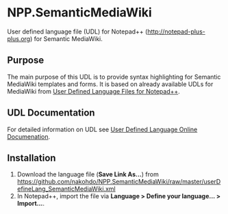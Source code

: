 # NPP.SemanticMediaWiki

User defined language file (UDL) for Notepad++ (http://notepad-plus-plus.org) for Semantic MediaWiki.

## Purpose 
The main purpose of this UDL is to provide syntax highlighting for Semantic MediaWiki templates and forms. It is based on already available UDLs for MediaWiki from [User Defined Language Files for Notepad++](http://docs.notepad-plus-plus.org/index.php?title=User_Defined_Language_Files).

## UDL Documentation
For detailed information on UDL see [User Defined Language Online Documenation](http://udl20.weebly.com/index.html).

## Installation
1. Download the language file (__Save Link As...__) from https://github.com/nakohdo/NPP.SemanticMediaWiki/raw/master/userDefineLang_SemanticMediaWiki.xml 
2. In Notepad++, import the file via __Language > Define your language... > Import...__.
